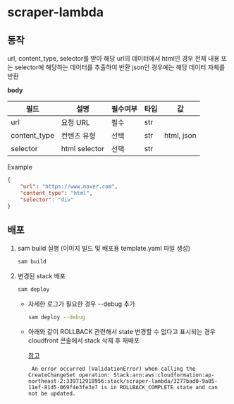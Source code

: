 # scraper-lambda

## 동작
url, content_type, selector를 받아 해당 url의 데이터에서
html인 경우 전체 내용 또는 selector에 해당하는 데이터를 추출하여 반환
json인 경우에는 해당 데이터 자체를 반환

**body**


| 필드           | 설명            | 필수여부 | 타입  | 값          |
|--------------|---------------|------|-----|------------|
| url          | 요청 URL        | 필수   | str |            |
| content_type | 컨텐츠 유형        | 선택   | str | html, json |
| selector     | html selector | 선택   | str |            |

Example
```json
{
    "url": "https://www.naver.com",
    "content_type": "html",
    "selector": "div"
}
```

## 배포
1. sam build 실행 (이미지 빌드 및 배포용 template.yaml 파일 생성)
    ```bash
    sam build
    ```

2. 변경된 stack 배포
    ```bash
    sam deploy
    ```
   - 자세한 로그가 필요한 경우 --debug 추가
        ```bash
        sam deploy --debug
        ```
   - 아래와 같이 ROLLBACK 관련해서 state 변경할 수 없다고 표시되는 경우 cloudfront 콘솔에서 stack 삭제 후 재배포
     
     [참고](https://repost.aws/questions/QUjl_fJ_-bQEW-_a-i6qCVog/rollback-complete-state-and-can-not-be-updated)
     ```aiignore
      An error occurred (ValidationError) when calling the CreateChangeSet operation: Stack:arn:aws:cloudformation:ap-northeast-2:339712918956:stack/scraper-lambda/3277bad0-9a85-11ef-81d5-069f4e3fe3e7 is in ROLLBACK_COMPLETE state and can not be updated.
     ```